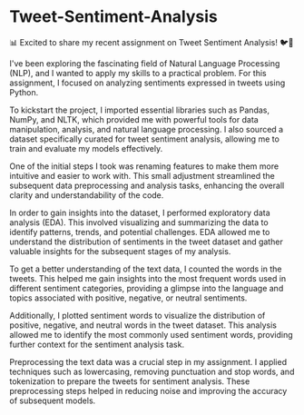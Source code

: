 # Tweet-Sentiment-Analysis

📊 Excited to share my recent assignment on Tweet Sentiment Analysis! 🐦💬

I've been exploring the fascinating field of Natural Language Processing (NLP), and I wanted to apply my skills to a practical problem. For this assignment, I focused on analyzing sentiments expressed in tweets using Python.

To kickstart the project, I imported essential libraries such as Pandas, NumPy, and NLTK, which provided me with powerful tools for data manipulation, analysis, and natural language processing. I also sourced a dataset specifically curated for tweet sentiment analysis, allowing me to train and evaluate my models effectively.

One of the initial steps I took was renaming features to make them more intuitive and easier to work with. This small adjustment streamlined the subsequent data preprocessing and analysis tasks, enhancing the overall clarity and understandability of the code.

In order to gain insights into the dataset, I performed exploratory data analysis (EDA). This involved visualizing and summarizing the data to identify patterns, trends, and potential challenges. EDA allowed me to understand the distribution of sentiments in the tweet dataset and gather valuable insights for the subsequent stages of my analysis.

To get a better understanding of the text data, I counted the words in the tweets. This helped me gain insights into the most frequent words used in different sentiment categories, providing a glimpse into the language and topics associated with positive, negative, or neutral sentiments.

Additionally, I plotted sentiment words to visualize the distribution of positive, negative, and neutral words in the tweet dataset. This analysis allowed me to identify the most commonly used sentiment words, providing further context for the sentiment analysis task.

Preprocessing the text data was a crucial step in my assignment. I applied techniques such as lowercasing, removing punctuation and stop words, and tokenization to prepare the tweets for sentiment analysis. These preprocessing steps helped in reducing noise and improving the accuracy of subsequent models.
